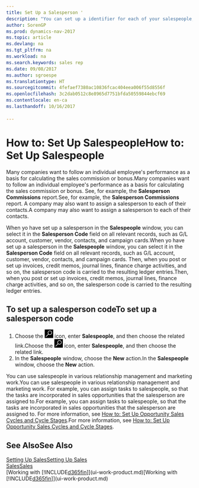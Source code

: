 ```yaml
---
title: Set Up a Salesperson '
description: "You can set up a identifier for each of your salespeople, so you can track an individual’s performance or assign a salesperson to a contact."
author: SorenGP
ms.prod: dynamics-nav-2017
ms.topic: article
ms.devlang: na
ms.tgt_pltfrm: na
ms.workload: na
ms.search.keywords: sales rep
ms.date: 09/08/2017
ms.author: sgroespe
ms.translationtype: HT
ms.sourcegitcommit: 4fefaef7380ac10836fcac404eea006f55d8556f
ms.openlocfilehash: 3c2dab0512c8e8965d7751bfda50559844ebcf69
ms.contentlocale: en-ca
ms.lasthandoff: 10/16/2017

---
```

# <a name="how-to-set-up-salespeople"></a><span data-ttu-id="e32a2-103">How to: Set Up Salespeople</span><span class="sxs-lookup"><span data-stu-id="e32a2-103">How to: Set Up Salespeople</span></span>
<span data-ttu-id="e32a2-104">Many companies want to follow an individual employee's performance as a basis for calculating the sales commission or bonus.</span><span class="sxs-lookup"><span data-stu-id="e32a2-104">Many companies want to follow an individual employee's performance as a basis for calculating the sales commission or bonus.</span></span> <span data-ttu-id="e32a2-105">See, for example, the **Salesperson Commissions** report.</span><span class="sxs-lookup"><span data-stu-id="e32a2-105">See, for example, the **Salesperson Commissions** report.</span></span> <span data-ttu-id="e32a2-106">A company may also want to assign a salesperson to each of their contacts.</span><span class="sxs-lookup"><span data-stu-id="e32a2-106">A company may also want to assign a salesperson to each of their contacts.</span></span>

<span data-ttu-id="e32a2-107">When yo have set up a salesperson in the **Salespeople** window, you can select it in the **Salesperson Code** field on all relevant records, such as G/L account, customer, vendor, contacts, and campaign cards.</span><span class="sxs-lookup"><span data-stu-id="e32a2-107">When yo have set up a salesperson in the **Salespeople** window, you can select it in the **Salesperson Code** field on all relevant records, such as G/L account, customer, vendor, contacts, and campaign cards.</span></span> <span data-ttu-id="e32a2-108">Then, when you post or set up invoices, credit memos, journal lines, finance charge activities, and so on, the salesperson code is carried to the resulting ledger entries.</span><span class="sxs-lookup"><span data-stu-id="e32a2-108">Then, when you post or set up invoices, credit memos, journal lines, finance charge activities, and so on, the salesperson code is carried to the resulting ledger entries.</span></span>

## <a name="to-set-up-a-salesperson-code"></a><span data-ttu-id="e32a2-109">To set up a salesperson code</span><span class="sxs-lookup"><span data-stu-id="e32a2-109">To set up a salesperson code</span></span>
1. <span data-ttu-id="e32a2-110">Choose the ![Search for Page or Report](media/ui-search/search_small.png "Search for Page or Report icon") icon, enter **Salespeople**, and then choose the related link.</span><span class="sxs-lookup"><span data-stu-id="e32a2-110">Choose the ![Search for Page or Report](media/ui-search/search_small.png "Search for Page or Report icon") icon, enter **Salespeople**, and then choose the related link.</span></span>
2. <span data-ttu-id="e32a2-111">In the **Salespeople** window, choose the **New** action.</span><span class="sxs-lookup"><span data-stu-id="e32a2-111">In the **Salespeople** window, choose the **New** action.</span></span>

<span data-ttu-id="e32a2-112">You can use salespeople in various relationship management and marketing work.</span><span class="sxs-lookup"><span data-stu-id="e32a2-112">You can use salespeople in various relationship management and marketing work.</span></span> <span data-ttu-id="e32a2-113">For example, you can assign tasks to salespeople, so that the tasks are incorporated in sales opportunities that the salesperson are assigned to.</span><span class="sxs-lookup"><span data-stu-id="e32a2-113">For example, you can assign tasks to salespeople, so that the tasks are incorporated in sales opportunities that the salesperson are assigned to.</span></span> <span data-ttu-id="e32a2-114">For more information, see [How to: Set Up Opportunity Sales Cycles and Cycle Stages](marketing-how-setup-opportunity-sales-cycles-stages.md).</span><span class="sxs-lookup"><span data-stu-id="e32a2-114">For more information, see [How to: Set Up Opportunity Sales Cycles and Cycle Stages](marketing-how-setup-opportunity-sales-cycles-stages.md).</span></span>

## <a name="see-also"></a><span data-ttu-id="e32a2-115">See Also</span><span class="sxs-lookup"><span data-stu-id="e32a2-115">See Also</span></span>
[<span data-ttu-id="e32a2-116">Setting Up Sales</span><span class="sxs-lookup"><span data-stu-id="e32a2-116">Setting Up Sales</span></span>](sales-setup-sales.md)  
[<span data-ttu-id="e32a2-117">Sales</span><span class="sxs-lookup"><span data-stu-id="e32a2-117">Sales</span></span>](sales-manage-sales.md)  
<span data-ttu-id="e32a2-118">[Working with [!INCLUDE[d365fin](includes/d365fin_md.md)]](ui-work-product.md)</span><span class="sxs-lookup"><span data-stu-id="e32a2-118">[Working with [!INCLUDE[d365fin](includes/d365fin_md.md)]](ui-work-product.md)</span></span>  

